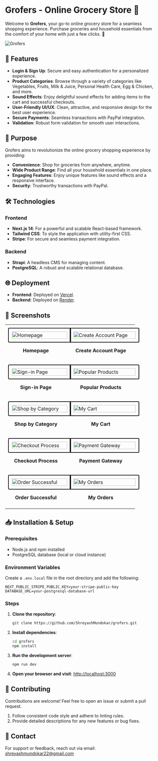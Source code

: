 # Grofers - Online Grocery Store 🛒

Welcome to **Grofers**, your go-to online grocery store for a seamless shopping experience. Purchase groceries and household essentials from the comfort of your home with just a few clicks. 🌟

![Grofers](https://github.com/shubham001official/grofers/assets/109148746/b7042da6-6e25-4ae8-9eb2-d6ddd629ae02)

## 🌟 Features

- **Login & Sign Up**: Secure and easy authentication for a personalized experience.
- **Product Categories**: Browse through a variety of categories like Vegetables, Fruits, Milk & Juice, Personal Health Care, Egg & Chicken, and more.
- **Sound Effects**: Enjoy delightful sound effects for adding items to the cart and successful checkouts.
- **User-Friendly UI/UX**: Clean, attractive, and responsive design for the best user experience.
- **Secure Payments**: Seamless transactions with PayPal integration.
- **Validation**: Robust form validation for smooth user interactions.

## 🚀 Purpose

Grofers aims to revolutionize the online grocery shopping experience by providing:
- **Convenience**: Shop for groceries from anywhere, anytime.
- **Wide Product Range**: Find all your household essentials in one place.
- **Engaging Features**: Enjoy unique features like sound effects and a responsive interface.
- **Security**: Trustworthy transactions with PayPal.

## 🛠️ Technologies

### Frontend
- **Next.js 14**: For a powerful and scalable React-based framework.
- **Tailwind CSS**: To style the application with utility-first CSS.
- **Stripe**: For secure and seamless payment integration.

### Backend
- **Strapi**: A headless CMS for managing content.
- **PostgreSQL**: A robust and scalable relational database.

## 🌐 Deployment

- **Frontend**: Deployed on [Vercel](https://grofers.vercel.app).
- **Backend**: Deployed on [Render](https://render.com).

## 📸 Screenshots

<table>
  <tr>
    <td style="padding: 10px;">
      <img src="https://github.com/shubham001official/grofers/assets/109148746/1b69d8fb-e6cc-4788-84d8-af53181c8705" alt="Homepage" style="border: 2px solid #000; border-radius: 4px; padding: 10px; width: 100%;">
      <p align="center"><strong>Homepage</strong></p>
    </td>
    <td style="padding: 10px;">
      <img src="https://github.com/shubham001official/grofers/assets/109148746/193e021c-eccf-4f38-b81e-9cb2df9ba0ae" alt="Create Account Page" style="border: 2px solid #000; border-radius: 4px; padding: 10px; width: 100%;">
      <p align="center"><strong>Create Account Page</strong></p>
    </td>
  </tr>
  <tr>
    <td style="padding: 10px;">
      <img src="https://github.com/shubham001official/grofers/assets/109148746/8da1d631-cf4c-44f5-b431-9f0dd6abd919" alt="Sign-in Page" style="border: 2px solid #000; border-radius: 4px; padding: 10px; width: 100%;">
      <p align="center"><strong>Sign-in Page</strong></p>
    </td>
    <td style="padding: 10px;">
      <img src="https://github.com/shubham001official/grofers/assets/109148746/270254ea-3817-4a47-af0a-c58fd6f0173e" alt="Popular Products" style="border: 2px solid #000; border-radius: 4px; padding: 10px; width: 100%;">
      <p align="center"><strong>Popular Products</strong></p>
    </td>
  </tr>
  <tr>
    <td style="padding: 10px;">
      <img src="https://github.com/shubham001official/grofers/assets/109148746/c0c03000-2400-431f-8ad4-8524a1873a02" alt="Shop by Category" style="border: 2px solid #000; border-radius: 4px; padding: 10px; width: 100%;">
      <p align="center"><strong>Shop by Category</strong></p>
    </td>
    <td style="padding: 10px;">
      <img src="https://github.com/shubham001official/grofers/assets/109148746/6dde25b3-219c-47f4-8a64-773af6ef8d80" alt="My Cart" style="border: 2px solid #000; border-radius: 4px; padding: 10px; width: 100%;">
      <p align="center"><strong>My Cart</strong></p>
    </td>
  </tr>
  <tr>
    <td style="padding: 10px;">
      <img src="https://github.com/shubham001official/grofers/assets/109148746/8f37e8f1-8d02-46f2-b48e-9c34cdeab959" alt="Checkout Process" style="border: 2px solid #000; border-radius: 4px; padding: 10px; width: 100%;">
      <p align="center"><strong>Checkout Process</strong></p>
    </td>
    <td style="padding: 10px;">
      <img src="https://github.com/shubham001official/grofers/assets/109148746/3cc6520c-4d42-46d2-8ae2-1fe9676bad7f" alt="Payment Gateway" style="border: 2px solid #000; border-radius: 4px; padding: 10px; width: 100%;">
      <p align="center"><strong>Payment Gateway</strong></p>
    </td>
  </tr>
  <tr>
    <td style="padding: 10px;">
      <img src="https://github.com/shubham001official/grofers/assets/109148746/394a0a95-71bb-4ea1-976a-ec3e0832bc42" alt="Order Successful" style="border: 2px solid #000; border-radius: 4px; padding: 10px; width: 100%;">
      <p align="center"><strong>Order Successful</strong></p>
    </td>
    <td style="padding: 10px;">
      <img src="https://github.com/shubham001official/grofers/assets/109148746/af4c48ae-c4db-47f1-852b-3e9c02893115" alt="My Orders" style="border: 2px solid #000; border-radius: 4px; padding: 10px; width: 100%;">
      <p align="center"><strong>My Orders</strong></p>
    </td>
  </tr>
</table>

## 📥 Installation & Setup

### Prerequisites
- Node.js and npm installed
- PostgreSQL database (local or cloud instance)

### Environment Variables
Create a `.env.local` file in the root directory and add the following:
```env
NEXT_PUBLIC_STRIPE_PUBLIC_KEY=your-stripe-public-key
DATABASE_URL=your-postgresql-database-url
```

### Steps

1. **Clone the repository**:
   ```sh
   git clone https://github.com/ShreyashMundokar/grofers.git
   ```

2. **Install dependencies**:
   ```sh
   cd grofers
   npm install
   ```

3. **Run the development server**:
   ```sh
   npm run dev
   ```

4. **Open your browser and visit**:
   [http://localhost:3000](http://localhost:3000)

## 🤝 Contributing

Contributions are welcome! Feel free to open an issue or submit a pull request.

1. Follow consistent code style and adhere to linting rules.
2. Provide detailed descriptions for any new features or bug fixes.

## 📧 Contact

For support or feedback, reach out via email: [shreyashmundokar22@gmail.com](mailto:shreyashmundokar22@gmail.com)
